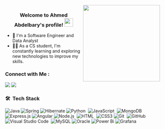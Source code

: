 
<img width="250" align="right" src="https://c.tenor.com/_DOBjnGspYAAAAAM/code-coding.gif">

<h3 align="center">
  Welcome to Ahmed Abdelbary's profile!
  <img src="https://media.giphy.com/media/hvRJCLFzcasrR4ia7z/giphy.gif" width="28">
</h3>

<!-- Typing SVG by DenverCoder1 - https://github.com/DenverCoder1/readme-typing-svg -->
<p align="center">
</p> 

- 🏢 I'm a Software Engineer and Data Analyst
- 👨‍💻 As a CS student, I'm constantly learning and exploring new technologies to improve my skills.


### Connect with Me :

<a href="https://linkedin.com/in/abdelbary70" target="_blank"><img src="https://img.shields.io/badge/-Ahmed%20Abdelbary-0077B5?style=for-the-badge&logo=Linkedin&logoColor=white"/></a>
<a href="https://t.me/abdelbary70" target="_blank"><img src="https://img.shields.io/badge/-Ahmed%20Abdelbary-0077B5?style=for-the-badge&logo=Telegram&logoColor=white"/></a>
### 🛠 &nbsp;Tech Stack
![Java](https://img.shields.io/badge/java-%23ED8B00.svg?style=for-the-badge&logo=openjdk&logoColor=white)
![Spring](https://img.shields.io/badge/spring-%236DB33F.svg?style=for-the-badge&logo=spring&logoColor=white)
![Hibernate](https://img.shields.io/badge/Hibernate-59666C?style=for-the-badge&logo=Hibernate&logoColor=white)
![Python](https://img.shields.io/badge/-Python%20-05122A?style=flat&logo=python)&nbsp;
![JavaScript](https://img.shields.io/badge/-JavaScript-05122A?style=flat&logo=javascript)&nbsp;
![MongoDB](https://img.shields.io/badge/-MongoDB-05122A?style=flat&logo=MongoDB)&nbsp;
![Express.js](https://img.shields.io/badge/express.js-%23404d59.svg?style=for-the-badge&logo=express&logoColor=%2361DAFB)
![Angular](https://img.shields.io/badge/angular-%23DD0031.svg?style=for-the-badge&logo=angular&logoColor=white)
![Node.js](https://img.shields.io/badge/-Node.js-05122A?style=flat&logo=node.js&logoColor=339933)&nbsp;
![HTML](https://img.shields.io/badge/-HTML-05122A?style=flat&logo=HTML5)&nbsp;
![CSS3](https://img.shields.io/badge/css3-%231572B6.svg?style=for-the-badge&logo=css3&logoColor=white)
![Git](https://img.shields.io/badge/-Git-05122A?style=flat&logo=git)&nbsp;
![GitHub](https://img.shields.io/badge/-GitHub-05122A?style=flat&logo=github)&nbsp;
![Visual Studio Code](https://img.shields.io/badge/-Visual%20Studio%20Code-05122A?style=flat&logo=visual-studio-code&logoColor=007ACC)&nbsp;
![MySQL](https://img.shields.io/badge/mysql-%2300f.svg?style=for-the-badge&logo=mysql&logoColor=white)
![Oracle](https://img.shields.io/badge/Oracle-F80000?style=for-the-badge&logo=oracle&logoColor=white)
![Power Bi](https://img.shields.io/badge/power_bi-F2C811?style=for-the-badge&logo=powerbi&logoColor=black)
![Grafana](https://img.shields.io/badge/grafana-%23F46800.svg?style=for-the-badge&logo=grafana&logoColor=white)





